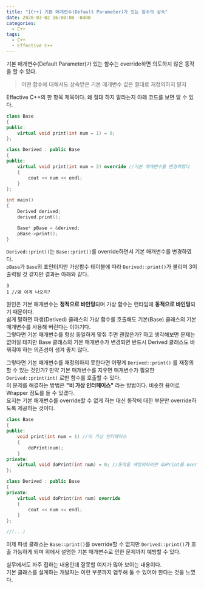 ```yaml
---
title: "[C++] 기본 매개변수(Default Parameter)가 있는 함수의 상속"
date: 2020-03-02 16:00:00 -0400
categories:
  - C++
tags:
  - C++
  - Effective C++
---
```

기본 매개변수(Default Parameter)가 있는 함수는 override하면 의도하지 않은 동작을 할 수 있다.

> 어떤 함수에 대해서도 상속받은 기본 매개변수 값은 절대로 재정의하지 말자

Effective C++의 한 항목 제목이다. 왜 절대 하지 말라는지 아래 코드를 보면 알 수 있다.
```cpp
class Base
{
public:
    virtual void print(int num = 1) = 0;
};

class Derived : public Base
{
public:
    virtual void print(int num = 3) override //기본 매개변수를 변경하였다
    {
        cout << num << endl;
    }
};

int main()
{
    Derived derived;
    derived.print();

    Base* pBase = &derived;
    pBase->print();
}
```
`Derived::print()`는 `Base::print()`를 override하면서 기본 매개변수를 변경하였다.  
`pBase`가 `Base`의 포인터지만 가상함수 테이블에 따라 `Derived::print()`가 불리며 3이 출력될 것 같지만 결과는 아래와 같다.
```
3
1 //왜 이게 나오지?
```
원인은 기본 매개변수는 **정적으로 바인딩**되며 가상 함수는 런타임에 **동적으로 바인딩**되기 때문이다.  
쉽게 말하면 파생(Derived) 클래스의 가상 함수를 호출해도 기본(Base) 클래스의 기본 매개변수를 사용해 버린다는 이야기다.  
그렇다면 기본 매개변수를 항상 동일하게 맞춰 주면 괜찮은가? 하고 생각해보면 문제는 없어질 테지만 Base 클래스의 기본 매개변수가 변경되면 반드시 Derived 클래스도 바꿔줘야 하는 의존성이 생겨 좋지 않다.

그렇다면 기본 매개변수를 재정의하지 못한다면 어떻게 `Derived::print()` 를 재정의할 수 있는 것인가? 만약 기본 매개변수를 지우면 매개변수가 필요한 `Derived::print(int)` 로만 함수를 호출할 수 있다.  
이 문제를 해결하는 방법은 **"비 가상 인터페이스"** 라는 방법이다. 비슷한 용어로 Wrapper 정도를 들 수 있겠다.  
요지는 기본 매개변수를 override할 수 없게 하는 대신 동작에 대한 부분만 override하도록 제공하는 것이다.
```cpp
class Base
{
public:
    void print(int num = 1) //비 가상 인터페이스
    {
        doPrint(num);
    }
private:
    virtual void doPrint(int num) = 0; //동작을 재정의하려면 doPrint를 override하면 된다
};

class Derived : public Base
{
private:
    virtual void doPrint(int num) override
    {
        cout << num << endl;
    }
};

//(...)
```
이제 파생 클래스는 `Base::print()`를 override할 수 없지만 `Derived::print()`가 호출 가능하게 되며 위에서 설명한 기본 매개변수로 인한 문제까지 예방할 수 있다.

실무에서도 자주 접하는 내용인데 잘못할 여지가 많아 보이는 내용이다.  
기본 클래스를 설계하는 개발자는 이런 부분까지 염두해 둘 수 있어야 한다는 것을 느꼈다.
